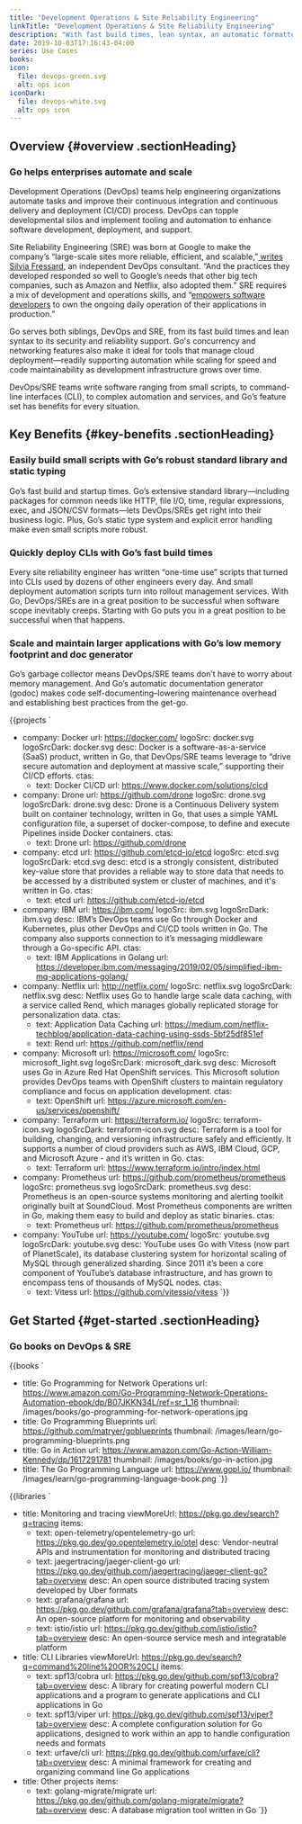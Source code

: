 ```yaml
---
title: "Development Operations & Site Reliability Engineering"
linkTitle: "Development Operations & Site Reliability Engineering"
description: "With fast build times, lean syntax, an automatic formatter and doc generator, Go is built to support both DevOps and SRE."
date: 2019-10-03T17:16:43-04:00
series: Use Cases
books:
icon:
  file: devops-green.svg
  alt: ops icon
iconDark:
  file: devops-white.svg
  alt: ops icon
---
```


## Overview {#overview .sectionHeading}

### Go helps enterprises automate and scale

Development Operations (DevOps) teams help engineering organizations automate tasks and improve their continuous
integration and continuous delivery and deployment (CI/CD) process. DevOps can topple developmental silos and implement
tooling and automation to enhance software development, deployment, and support.

Site Reliability Engineering (SRE) was born at Google to make the company’s “large-scale sites more reliable, efficient,
and scalable,”[ writes Silvia Fressard](https://opensource.com/article/18/10/what-site-reliability-engineer), an
independent DevOps consultant. “And the practices they developed responded so well to Google’s needs that other big tech
companies, such as Amazon and Netflix, also adopted them.” SRE requires a mix of development and operations skills, and
“[empowers software developers](https://stackify.com/site-reliability-engineering/) to own the ongoing daily operation
of their applications in production.”

Go serves both siblings, DevOps and SRE, from its fast build times and lean syntax to its security and reliability support. Go's concurrency and networking features also make it ideal for tools that manage cloud deployment—readily supporting automation while
scaling for speed and code maintainability as development infrastructure grows over time.

DevOps/SRE teams write software ranging from small scripts, to command-line interfaces (CLI), to complex automation and services, and Go’s feature set has benefits for every situation.

## Key Benefits {#key-benefits .sectionHeading}

### Easily build small scripts with Go’s robust standard library and static typing
Go’s fast build and startup times. Go’s extensive standard library—including packages for
common needs like HTTP, file I/O, time, regular expressions, exec, and JSON/CSV formats—lets DevOps/SREs get right into their business logic. Plus, Go’s static type system and explicit error handling make even small scripts more robust.

### Quickly deploy CLIs with Go’s fast build times
Every site reliability engineer has written “one-time use” scripts that turned into CLIs used by dozens of other engineers every day. And small deployment automation scripts turn into rollout management services. With Go, DevOps/SREs are in a great position to be successful when software scope inevitably creeps. Starting with Go puts you in a great position to be successful when that happens.

### Scale and maintain larger applications with Go’s low memory footprint and doc generator
Go’s garbage collector means DevOps/SRE teams don’t have to worry about memory management. And Go’s automatic documentation generator (godoc) makes code self-documenting–lowering maintenance overhead and establishing best practices from the get-go.

{{projects `
  - company: Docker
    url: https://docker.com/
    logoSrc: docker.svg
    logoSrcDark: docker.svg
    desc: Docker is a software-as-a-service (SaaS) product, written in Go, that DevOps/SRE teams leverage to “drive secure automation and deployment at massive scale,” supporting their CI/CD efforts.
    ctas:
      - text: Docker CI/CD
        url: https://www.docker.com/solutions/cicd
  - company: Drone
    url: https://github.com/drone
    logoSrc: drone.svg
    logoSrcDark: drone.svg
    desc: Drone is a Continuous Delivery system built on container technology, written in Go, that uses a simple YAML configuration file, a superset of docker-compose, to define and execute Pipelines inside Docker containers.
    ctas:
      - text: Drone
        url: https://github.com/drone
  - company: etcd
    url: https://github.com/etcd-io/etcd
    logoSrc: etcd.svg
    logoSrcDark: etcd.svg
    desc: etcd is a strongly consistent, distributed key-value store that provides a reliable way to store data that needs to be accessed by a distributed system or cluster of machines, and it's written in Go.
    ctas:
      - text: etcd
        url: https://github.com/etcd-io/etcd
  - company: IBM
    url: https://ibm.com/
    logoSrc: ibm.svg
    logoSrcDark: ibm.svg
    desc: IBM’s DevOps teams use Go through Docker and Kubernetes, plus other DevOps and CI/CD tools written in Go. The company also supports connection to it’s messaging middleware through a Go-specific API.
    ctas:
      - text: IBM Applications in Golang
        url: https://developer.ibm.com/messaging/2019/02/05/simplified-ibm-mq-applications-golang/
  - company: Netflix
    url: http://netflix.com/
    logoSrc: netflix.svg
    logoSrcDark: netflix.svg
    desc: Netflix uses Go to handle large scale data caching, with a service called Rend, which manages globally replicated storage for personalization data.
    ctas:
      - text: Application Data Caching
        url: https://medium.com/netflix-techblog/application-data-caching-using-ssds-5bf25df851ef
      - text: Rend
        url: https://github.com/netflix/rend
  - company: Microsoft
    url: https://microsoft.com/
    logoSrc: microsoft_light.svg
    logoSrcDark: microsoft_dark.svg
    desc: Microsoft uses Go in Azure Red Hat OpenShift services. This Microsoft solution provides DevOps teams with OpenShift clusters to maintain regulatory compliance and focus on application development.
    ctas:
      - text: OpenShift
        url: https://azure.microsoft.com/en-us/services/openshift/
  - company: Terraform
    url: https://terraform.io/
    logoSrc: terraform-icon.svg
    logoSrcDark: terraform-icon.svg
    desc: Terraform is a tool for building, changing, and versioning infrastructure safely and efficiently. It supports a number of cloud providers such as AWS, IBM Cloud, GCP, and Microsoft Azure - and it’s written in Go.
    ctas:
      - text: Terraform
        url: https://www.terraform.io/intro/index.html
  - company: Prometheus
    url: https://github.com/prometheus/prometheus
    logoSrc: prometheus.svg
    logoSrcDark: prometheus.svg
    desc: Prometheus is an open-source systems monitoring and alerting toolkit originally built at SoundCloud. Most Prometheus components are written in Go, making them easy to build and deploy as static binaries.
    ctas:
      - text: Prometheus
        url: https://github.com/prometheus/prometheus
  - company: YouTube
    url: https://youtube.com/
    logoSrc: youtube.svg
    logoSrcDark: youtube.svg
    desc: YouTube uses Go with Vitess (now part of PlanetScale), its database clustering system for horizontal scaling of MySQL through generalized sharding. Since 2011 it’s been a core component of YouTube’s database infrastructure, and has grown to encompass tens of thousands of MySQL nodes.
    ctas:
      - text: Vitess
        url: https://github.com/vitessio/vitess
`}}

## Get Started {#get-started .sectionHeading}

### Go books on DevOps & SRE

{{books `
  - title: Go Programming for Network Operations
    url: https://www.amazon.com/Go-Programming-Network-Operations-Automation-ebook/dp/B07JKKN34L/ref=sr_1_16
    thumbnail: /images/books/go-programming-for-network-operations.jpg
  - title: Go Programming Blueprints
    url: https://github.com/matryer/goblueprints
    thumbnail: /images/learn/go-programming-blueprints.png
  - title: Go in Action
    url: https://www.amazon.com/Go-Action-William-Kennedy/dp/1617291781
    thumbnail: /images/books/go-in-action.jpg
  - title: The Go Programming Language
    url: https://www.gopl.io/
    thumbnail: /images/learn/go-programming-language-book.png
`}}

{{libraries `
  - title: Monitoring and tracing
    viewMoreUrl: https://pkg.go.dev/search?q=tracing
    items:
      - text: open-telemetry/opentelemetry-go
        url: https://pkg.go.dev/go.opentelemetry.io/otel
        desc: Vendor-neutral APIs and instrumentation for monitoring and distributed tracing
      - text: jaegertracing/jaeger-client-go
        url: https://pkg.go.dev/github.com/jaegertracing/jaeger-client-go?tab=overview
        desc: An open source distributed tracing system developed by Uber formats
      - text: grafana/grafana
        url: https://pkg.go.dev/github.com/grafana/grafana?tab=overview
        desc: An open-source platform for monitoring and observability
      - text: istio/istio
        url: https://pkg.go.dev/github.com/istio/istio?tab=overview
        desc: An open-source service mesh and integratable platform
  - title: CLI Libraries
    viewMoreUrl: https://pkg.go.dev/search?q=command%20line%20OR%20CLI
    items:
      - text: spf13/cobra
        url: https://pkg.go.dev/github.com/spf13/cobra?tab=overview
        desc: A library for creating powerful modern CLI applications and a program to generate applications and CLI applications in Go
      - text: spf13/viper
        url: https://pkg.go.dev/github.com/spf13/viper?tab=overview
        desc: A complete configuration solution for Go applications, designed to work within an app to handle configuration needs and formats
      - text: urfave/cli
        url: https://pkg.go.dev/github.com/urfave/cli?tab=overview
        desc: A minimal framework for creating and organizing command line Go applications
  - title: Other projects
    items:
      - text: golang-migrate/migrate
        url: https://pkg.go.dev/github.com/golang-migrate/migrate?tab=overview
        desc: A database migration tool written in Go
`}}
